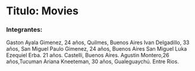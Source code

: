 # Titulo: Movies

### Integrantes:
Gaston Ayala Gimenez, 24 años, Quilmes, Buenos Aires
Ivan Delgadillo, 33 años, San Miguel
Paulo Gimenez, 24 años, Buenos Aires San Miguel 
Luka Ezequiel Erba. 21 años. Castelli, Buenos Aires.
Agustin Montero,26 años,Tucuman
Ariana Kneeteman, 30 años, Gualeguaychú. Entre Rios.